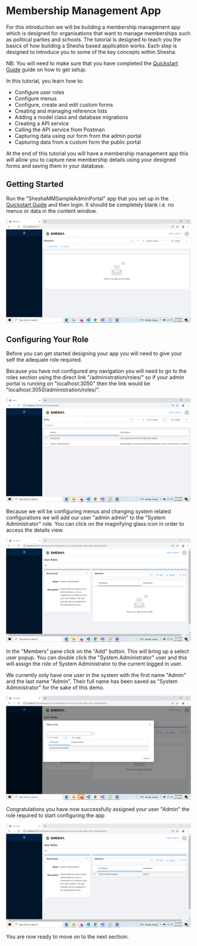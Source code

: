 # Membership Management App

For this introduction we will be building a membership management app which is designed for organisations that want to manage memberships such as political parties and schools. The tutorial is designed to teach you the basics of how building a Shesha based application works. Each step is designed to introduce you to some of the key concepts within Shesha.

NB: You will need to make sure that you have completed the [Quickstart Guide](https://shesha-docs.readthedocs.io/en/latest/guides/00-quickstart/) guide on how to get setup.

In this tutorial, you learn how to:

- Configure user roles
- Configure menus
- Configure, create and edit custom forms
- Creating and managing reference lists
- Adding a model class and database migrations
- Creating a API service
- Calling the API service from Postman
- Capturing data using our form from the admin portal
- Capturing data from a custom form the public portal

At the end of this tutorial you will have a membership management app this will allow you to capture new membership details using your designed forms and saving them in your database.

## Getting Started

Run the "SheshaMMSampleAdminPortal" app that you set up in the [Quickstart Guide](https://shesha-docs.readthedocs.io/en/latest/guides/00-quickstart/) and then login. It shoulld be completely blank i.e. no menus or data in the content window.


![blank admin portal](https://github.com/Boxfusion/shesha-docs/blob/main/docs/assets/membership-management-app-1.png?raw=true)


## Configuring Your Role

Before you can get started designing your app you will need to give your self the adequate role required.

Because you have not configured any navigation you will need to go to the roles section using the direct link "/administration/roles/" so if your admin portal is running on "localhost:3050" then the link would be "localhost:3050/administration/roles/".


![roles administration](https://github.com/Boxfusion/shesha-docs/blob/main/docs/assets/membership-management-app-2.png?raw=true)


Because we will be configuring menus and changing system related configurations we will add our user "admin admin" to the "System Administrator" role. You can click on the magnifying glass icon in order to access the details view.


![system administrator role](https://github.com/Boxfusion/shesha-docs/blob/main/docs/assets/membership-management-app-3.png?raw=true)


In the "Members" pane click on the "Add" button. This will bring up a select user popup. You can double click the "System Administrator" user and this will assign the role of System Administrator to the current logged in user.

We currently only have one user in the system with the first name "Admin" and the last name "Admin". Their full name has been saved as "System Administrator" for the sake of this demo.


![select role for user](https://github.com/Boxfusion/shesha-docs/blob/main/docs/assets/membership-management-app-4.png?raw=true)



Congratulations you have now successfully assigned your user "Admin" the role required to start configuring the app


![user role list](https://github.com/Boxfusion/shesha-docs/blob/main/docs/assets/membership-management-app-5.png?raw=true)


You are now ready to move on to the next sectioin.